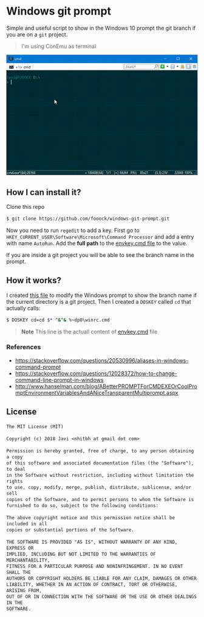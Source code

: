 # Windows git prompt
Simple and useful script to show in the Windows 10 prompt the git branch
if you are on a `git` project.
> I'm using ConEmu as terminal

![](demo.gif)

## How I can install it?
Clone this repo
```bash
$ git clone https://github.com/fooock/windows-git-prompt.git
```

Now you need to run `regedit` to add a key. First go to
`HKEY_CURRENT_USER\Software\Microsoft\Command Processor` and add a 
entry with name `AutoRun`. Add the **full path** to the [envkey.cmd file](envkey.cmd) to the value.

If you are inside a git project you will be able to see the branch name 
in the prompt.

## How it works?
I created [this file](winrc.cmd) to modify the Windows prompt to show the branch name if the current directory is a git
project. Then I created a `DOSKEY` called `cd` that actually calls:
```bash
$ DOSKEY cd=cd $* ^&^& %~dp0\winrc.cmd
```
> **Note** This line is the actuall content of [envkey.cmd](envkey.cmd) file

### References
* https://stackoverflow.com/questions/20530996/aliases-in-windows-command-prompt
* https://stackoverflow.com/questions/12028372/how-to-change-command-line-prompt-in-windows
* http://www.hanselman.com/blog/ABetterPROMPTForCMDEXEOrCoolPromptEnvironmentVariablesAndANiceTransparentMultiprompt.aspx

## License
```
The MIT License (MIT)

Copyright (c) 2018 Javi <nhitbh at gmail dot com>

Permission is hereby granted, free of charge, to any person obtaining a copy
of this software and associated documentation files (the "Software"), to deal
in the Software without restriction, including without limitation the rights
to use, copy, modify, merge, publish, distribute, sublicense, and/or sell
copies of the Software, and to permit persons to whom the Software is
furnished to do so, subject to the following conditions:

The above copyright notice and this permission notice shall be included in all
copies or substantial portions of the Software.

THE SOFTWARE IS PROVIDED "AS IS", WITHOUT WARRANTY OF ANY KIND, EXPRESS OR
IMPLIED, INCLUDING BUT NOT LIMITED TO THE WARRANTIES OF MERCHANTABILITY,
FITNESS FOR A PARTICULAR PURPOSE AND NONINFRINGEMENT. IN NO EVENT SHALL THE
AUTHORS OR COPYRIGHT HOLDERS BE LIABLE FOR ANY CLAIM, DAMAGES OR OTHER
LIABILITY, WHETHER IN AN ACTION OF CONTRACT, TORT OR OTHERWISE, ARISING FROM,
OUT OF OR IN CONNECTION WITH THE SOFTWARE OR THE USE OR OTHER DEALINGS IN THE
SOFTWARE.
```